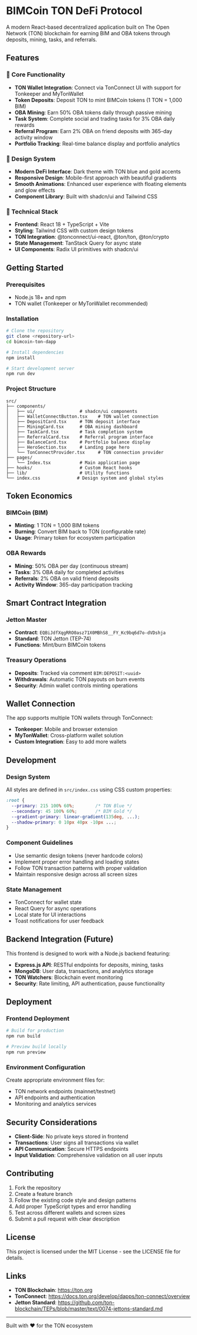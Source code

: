 # BIMCoin TON DeFi Protocol

A modern React-based decentralized application built on The Open Network (TON) blockchain for earning BIM and OBA tokens through deposits, mining, tasks, and referrals.

## Features

### 🌟 Core Functionality
- **TON Wallet Integration**: Connect via TonConnect UI with support for Tonkeeper and MyTonWallet
- **Token Deposits**: Deposit TON to mint BIMCoin tokens (1 TON = 1,000 BIM)
- **OBA Mining**: Earn 50% OBA tokens daily through passive mining
- **Task System**: Complete social and trading tasks for 3% OBA daily rewards
- **Referral Program**: Earn 2% OBA on friend deposits with 365-day activity window
- **Portfolio Tracking**: Real-time balance display and portfolio analytics

### 🎨 Design System
- **Modern DeFi Interface**: Dark theme with TON blue and gold accents
- **Responsive Design**: Mobile-first approach with beautiful gradients
- **Smooth Animations**: Enhanced user experience with floating elements and glow effects
- **Component Library**: Built with shadcn/ui and Tailwind CSS

### 🔧 Technical Stack
- **Frontend**: React 18 + TypeScript + Vite
- **Styling**: Tailwind CSS with custom design tokens
- **TON Integration**: @tonconnect/ui-react, @ton/ton, @ton/crypto
- **State Management**: TanStack Query for async state
- **UI Components**: Radix UI primitives with shadcn/ui

## Getting Started

### Prerequisites
- Node.js 18+ and npm
- TON wallet (Tonkeeper or MyTonWallet recommended)

### Installation

```bash
# Clone the repository
git clone <repository-url>
cd bimcoin-ton-dapp

# Install dependencies
npm install

# Start development server
npm run dev
```

### Project Structure

```
src/
├── components/
│   ├── ui/                 # shadcn/ui components
│   ├── WalletConnectButton.tsx    # TON wallet connection
│   ├── DepositCard.tsx     # TON deposit interface
│   ├── MiningCard.tsx      # OBA mining dashboard
│   ├── TaskCard.tsx        # Task completion system
│   ├── ReferralCard.tsx    # Referral program interface
│   ├── BalanceCard.tsx     # Portfolio balance display
│   ├── HeroSection.tsx     # Landing page hero
│   └── TonConnectProvider.tsx     # TON connection provider
├── pages/
│   └── Index.tsx           # Main application page
├── hooks/                  # Custom React hooks
├── lib/                    # Utility functions
└── index.css              # Design system and global styles
```

## Token Economics

### BIMCoin (BIM)
- **Minting**: 1 TON = 1,000 BIM tokens
- **Burning**: Convert BIM back to TON (configurable rate)
- **Usage**: Primary token for ecosystem participation

### OBA Rewards
- **Mining**: 50% OBA per day (continuous stream)
- **Tasks**: 3% OBA daily for completed activities
- **Referrals**: 2% OBA on valid friend deposits
- **Activity Window**: 365-day participation tracking

## Smart Contract Integration

### Jetton Master
- **Contract**: `EQBiJdfXqgRRO0asz71X0MBhS8__FY_Kc9bq6d7o-dVDshja`
- **Standard**: TON Jetton (TEP-74)
- **Functions**: Mint/burn BIMCoin tokens

### Treasury Operations
- **Deposits**: Tracked via comment `BIM:DEPOSIT:<uuid>`
- **Withdrawals**: Automatic TON payouts on burn events
- **Security**: Admin wallet controls minting operations

## Wallet Connection

The app supports multiple TON wallets through TonConnect:

- **Tonkeeper**: Mobile and browser extension
- **MyTonWallet**: Cross-platform wallet solution
- **Custom Integration**: Easy to add more wallets

## Development

### Design System
All styles are defined in `src/index.css` using CSS custom properties:

```css
:root {
  --primary: 215 100% 60%;        /* TON Blue */
  --secondary: 45 100% 60%;       /* BIM Gold */
  --gradient-primary: linear-gradient(135deg, ...);
  --shadow-primary: 0 10px 40px -10px ...;
}
```

### Component Guidelines
- Use semantic design tokens (never hardcode colors)
- Implement proper error handling and loading states
- Follow TON transaction patterns with proper validation
- Maintain responsive design across all screen sizes

### State Management
- TonConnect for wallet state
- React Query for async operations
- Local state for UI interactions
- Toast notifications for user feedback

## Backend Integration (Future)

This frontend is designed to work with a Node.js backend featuring:

- **Express.js API**: RESTful endpoints for deposits, mining, tasks
- **MongoDB**: User data, transactions, and analytics storage
- **TON Watchers**: Blockchain event monitoring
- **Security**: Rate limiting, API authentication, pause functionality

## Deployment

### Frontend Deployment
```bash
# Build for production
npm run build

# Preview build locally
npm run preview
```

### Environment Configuration
Create appropriate environment files for:
- TON network endpoints (mainnet/testnet)
- API endpoints and authentication
- Monitoring and analytics services

## Security Considerations

- **Client-Side**: No private keys stored in frontend
- **Transactions**: User signs all transactions via wallet
- **API Communication**: Secure HTTPS endpoints
- **Input Validation**: Comprehensive validation on all user inputs

## Contributing

1. Fork the repository
2. Create a feature branch
3. Follow the existing code style and design patterns
4. Add proper TypeScript types and error handling
5. Test across different wallets and screen sizes
6. Submit a pull request with clear description

## License

This project is licensed under the MIT License - see the LICENSE file for details.

## Links

- **TON Blockchain**: https://ton.org
- **TonConnect**: https://docs.ton.org/develop/dapps/ton-connect/overview
- **Jetton Standard**: https://github.com/ton-blockchain/TEPs/blob/master/text/0074-jettons-standard.md

---

Built with ❤️ for the TON ecosystem
